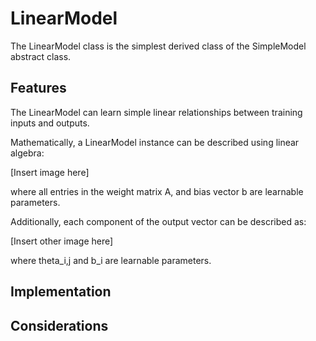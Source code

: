 # LinearModel

The LinearModel class is the simplest derived class of the SimpleModel abstract class.

## Features

The LinearModel can learn simple linear relationships between training inputs and outputs.

Mathematically, a LinearModel instance can be described using linear algebra:

[Insert image here]

where all entries in the weight matrix A, and bias vector b are learnable parameters.

Additionally, each component of the output vector can be described as:

[Insert other image here]

where theta_i,j and b_i are learnable parameters. 

## Implementation



## Considerations
